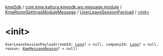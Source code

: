 [kmeSdk](../../../index.md) / [com.kme.kaltura.kmesdk.ws.message.module](../../index.md) / [KmeRoomSettingsModuleMessage](../index.md) / [UserLeaveSessionPayload](index.md) / [&lt;init&gt;](./-init-.md)

# &lt;init&gt;

`UserLeaveSessionPayload(roomId: `[`Long`](https://kotlinlang.org/api/latest/jvm/stdlib/kotlin/-long/index.html)`? = null, companyId: `[`Long`](https://kotlinlang.org/api/latest/jvm/stdlib/kotlin/-long/index.html)`? = null, reason: `[`KmeMessageReason`](../../../com.kme.kaltura.kmesdk.ws.message/-kme-message-reason/index.md)`? = null)`